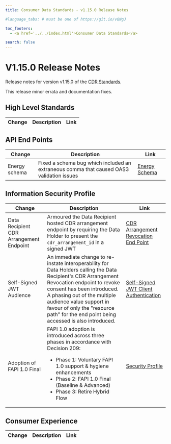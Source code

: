 ```yaml
---
title: Consumer Data Standards - v1.15.0 Release Notes

#language_tabs: # must be one of https://git.io/vQNgJ

toc_footers:
  - <a href='../../index.html'>Consumer Data Standards</a>

search: false
---
```


# V1.15.0 Release Notes
Release notes for version v1.15.0 of the [CDR Standards](../../index.html).

This release minor errata and documentation fixes.

## High Level Standards

|Change|Description|Link|
|------|-----------|----|


## API End Points

|Change|Description|Link|
|------|-----------|----|
| Energy schema | Fixed a schema bug which included an extraneous comma that caused OAS3 validation issues | [Energy Schema](../../#energy-apis) |

## Information Security Profile

|Change|Description|Link|
|------|-----------|----|
| Data Recipient CDR Arrangement Endpoint | Armoured the Data Recipient hosted CDR arrangement endpoint by requiring the Data Holder to present the `cdr_arrangement_id` in a signed JWT  |  [CDR Arrangement Revocation End Point](../../#cdr-arrangement-revocation-end-point)|
| Self-Signed JWT Audience | An immediate change to re-instate interoperability for Data Holders calling the Data Recipient's CDR Arrangement Revocation endpoint to revoke consent has been introduced. A phasing out of the multiple audience value support in favour of only the "resource path" for the end point being accessed is also introduced. | [Self-Signed JWT Client Authentication](../../#self-signed-jwt-client-authentication) |
| Adoption of FAPI 1.0 Final | FAPI 1.0 adoption is introduced across three phases in accordance with Decision 209:<ul><li>Phase 1: Voluntary FAPI 1.0 support & hygiene enhancements</li><li>Phase 2: FAPI 1.0 Final (Baseline & Advanced)</li><li>Phase 3: Retire Hybrid Flow</li></ul> | [Security Profile](../../#security-profile)|

## Consumer Experience

|Change|Description|Link|
|------|-----------|----|
